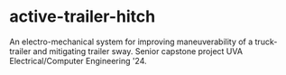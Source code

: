 # active-trailer-hitch
An electro-mechanical system for improving maneuverability of a truck-trailer and mitigating trailer sway. Senior capstone project UVA Electrical/Computer Engineering '24.

